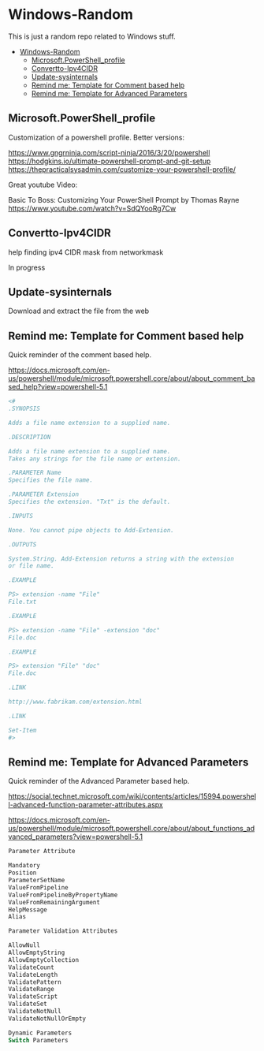 # Windows-Random

This is just a random repo related to Windows stuff.

- [Windows-Random](#windows-random)
  - [Microsoft.PowerShell_profile](#microsoftpowershellprofile)
  - [Convertto-Ipv4CIDR](#convertto-ipv4cidr)
  - [Update-sysinternals](#update-sysinternals)
  - [Remind me: Template for Comment based help](#remind-me-template-for-comment-based-help)
  - [Remind me: Template for Advanced Parameters](#remind-me-template-for-advanced-parameters)

## Microsoft.PowerShell_profile

Customization of a powershell profile.  Better versions:

<https://www.gngrninja.com/script-ninja/2016/3/20/powershell>
<https://hodgkins.io/ultimate-powershell-prompt-and-git-setup>
<https://thepracticalsysadmin.com/customize-your-powershell-profile/>

Great youtube Video:

Basic To Boss: Customizing Your PowerShell Prompt by Thomas Rayne
<https://www.youtube.com/watch?v=SdQYooRg7Cw>

## Convertto-Ipv4CIDR

help finding ipv4 CIDR mask from networkmask

In progress

## Update-sysinternals

Download and extract the file from the web

## Remind me: Template for Comment based help

Quick reminder of the comment based help.

<https://docs.microsoft.com/en-us/powershell/module/microsoft.powershell.core/about/about_comment_based_help?view=powershell-5.1>

```Powershell
<#
.SYNOPSIS

Adds a file name extension to a supplied name.

.DESCRIPTION

Adds a file name extension to a supplied name.
Takes any strings for the file name or extension.

.PARAMETER Name
Specifies the file name.

.PARAMETER Extension
Specifies the extension. "Txt" is the default.

.INPUTS

None. You cannot pipe objects to Add-Extension.

.OUTPUTS

System.String. Add-Extension returns a string with the extension
or file name.

.EXAMPLE

PS> extension -name "File"
File.txt

.EXAMPLE

PS> extension -name "File" -extension "doc"
File.doc

.EXAMPLE

PS> extension "File" "doc"
File.doc

.LINK

http://www.fabrikam.com/extension.html

.LINK

Set-Item
#>
```

## Remind me: Template for Advanced Parameters

Quick reminder of the Advanced Parameter based help.

<https://social.technet.microsoft.com/wiki/contents/articles/15994.powershell-advanced-function-parameter-attributes.aspx>

<https://docs.microsoft.com/en-us/powershell/module/microsoft.powershell.core/about/about_functions_advanced_parameters?view=powershell-5.1>

```Powershell
Parameter Attribute

Mandatory
Position
ParameterSetName
ValueFromPipeline
ValueFromPipelineByPropertyName
ValueFromRemainingArgument
HelpMessage
Alias

Parameter Validation Attributes

AllowNull
AllowEmptyString
AllowEmptyCollection
ValidateCount
ValidateLength
ValidatePattern
ValidateRange
ValidateScript
ValidateSet
ValidateNotNull
ValidateNotNullOrEmpty

Dynamic Parameters
Switch Parameters
```
